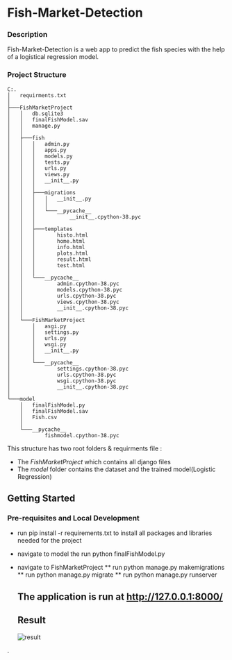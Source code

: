 # Fish-Market-Detection 

### Description
Fish-Market-Detection is a web app to predict the fish species
with the help of a logistical regression model.

### Project Structure
```
C:.
│   requirments.txt
│
├───FishMarketProject
│   │   db.sqlite3
│   │   finalFishModel.sav
│   │   manage.py
│   │
│   ├───fish
│   │   │   admin.py
│   │   │   apps.py
│   │   │   models.py
│   │   │   tests.py
│   │   │   urls.py
│   │   │   views.py
│   │   │   __init__.py
│   │   │
│   │   ├───migrations
│   │   │   │   __init__.py
│   │   │   │
│   │   │   └───__pycache__
│   │   │           __init__.cpython-38.pyc
│   │   │
│   │   ├───templates
│   │   │       histo.html
│   │   │       home.html
│   │   │       info.html
│   │   │       plots.html
│   │   │       result.html
│   │   │       test.html
│   │   │
│   │   └───__pycache__
│   │           admin.cpython-38.pyc
│   │           models.cpython-38.pyc
│   │           urls.cpython-38.pyc
│   │           views.cpython-38.pyc
│   │           __init__.cpython-38.pyc
│   │
│   └───FishMarketProject
│       │   asgi.py
│       │   settings.py
│       │   urls.py
│       │   wsgi.py
│       │   __init__.py
│       │
│       └───__pycache__
│               settings.cpython-38.pyc
│               urls.cpython-38.pyc
│               wsgi.cpython-38.pyc
│               __init__.cpython-38.pyc
│
└───model
    │   finalFishModel.py
    │   finalFishModel.sav
    │   Fish.csv
    │
    └───__pycache__
            fishmodel.cpython-38.pyc
```


    
This structure has two root folders & requirments file :
* The *FishMarketProject* which contains all django files
* The *model* folder contains the dataset and the trained model(Logistic Regression)

## Getting Started
### Pre-requisites and Local Development
* run pip install -r requirements.txt to install all packages and libraries needed for the project 
* navigate to model the run python finalFishModel.py 
* navigate to FishMarketProject 
  ** run python manage.py makemigrations 
  ** run python manage.py migrate 
  ** run python manage.py runserver 
  
  ## The application is run at http://127.0.0.1:8000/
  
  ## Result 
  ![result](https://user-images.githubusercontent.com/41721894/104440796-766bcc00-559b-11eb-8c0c-08d5aa5acfec.gif)


.
